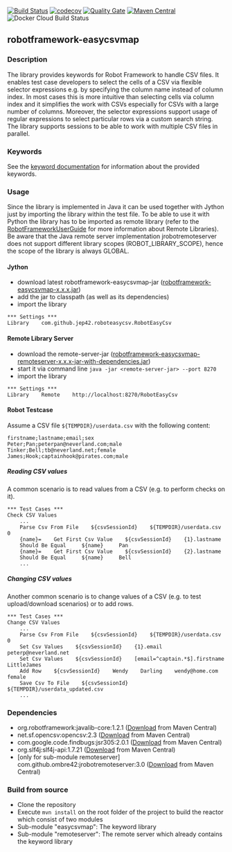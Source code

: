 [![Build Status](https://travis-ci.org/JeP42/robotframework-easycsvmap.svg?branch=master)](https://travis-ci.org/JeP42/robotframework-easycsvmap)
[![codecov](https://codecov.io/gh/JeP42/robotframework-easycsvmap/branch/master/graph/badge.svg)](https://codecov.io/gh/JeP42/robotframework-easycsvmap)
[![Quality Gate](https://sonarcloud.io/api/badges/gate?key=com.github.jep42:easycsvmap-reactor)](https://sonarcloud.io/projects?search=com.github.jep42:easycsvmap-reactor)
[![Maven Central](https://maven-badges.herokuapp.com/maven-central/com.github.jep42/robotframework-easycsvmap/badge.svg)](https://maven-badges.herokuapp.com/maven-central/com.github.jep42/robotframework-easycsvmap)
![Docker Cloud Build Status](https://img.shields.io/docker/cloud/build/jep42/robotremoteserver-easycsvmap.svg?style=plastic)

## robotframework-easycsvmap

### Description
The library provides keywords for Robot Framework to handle CSV files. It enables test case developers to select the cells of a CSV via flexible selector expressions e.g. by specifying the column name instead of column index. In most cases this is more intuitive than selecting cells via column index and it simplifies the work with CSVs especially for CSVs with a large number of columns. Moreover, the selector expressions support usage of regular expressions to select particular rows via a custom search string.
The library supports sessions to be able to work with multiple CSV files in parallel.

### Keywords

See the [keyword documentation](https://jep42.github.io/robotframework-easycsvmap/RobotEasyCsv.html) for information about the provided keywords.

### Usage

Since the library is implemented in Java it can be used together with Jython just by importing the library within the test file. To be able to
use it with Python the library has to be imported as remote library (refer to the [RobotFrameworkUserGuide](http://robotframework.org/robotframework/latest/RobotFrameworkUserGuide.html#remote-library-interface) for more information about Remote Libraries). Be aware that the
Java remote server implementation jrobotremoteserver does not support different library scopes (ROBOT\_LIBRARY\_SCOPE), hence the scope of the library is always GLOBAL.

#### Jython

- download latest robotframework-easycsvmap-jar ([robotframework-easycsvmap-x.x.x.jar](https://repo.maven.apache.org/maven2/com/github/jep42/robotframework-easycsvmap))
- add the jar to classpath (as well as its dependencies)
- import the library

```
*** Settings ***
Library    com.github.jep42.roboteasycsv.RobotEasyCsv
```

#### Remote Library Server

- download the remote-server-jar ([robotframework-easycsvmap-remoteserver-x.x.x-jar-with-dependencies.jar](https://repo.maven.apache.org/maven2/com/github/jep42/robotframework-easycsvmap-remoteserver))
- start it via command line ``java -jar <remote-server-jar> --port 8270``
- import the library

```
*** Settings ***
Library    Remote    http://localhost:8270/RobotEasyCsv
```


#### Robot Testcase

Assume a CSV file ``${TEMPDIR}/userdata.csv`` with the following content:

```
firstname;lastname;email;sex
Peter;Pan;peterpan@neverland.com;male
Tinker;Bell;tb@neverland.net;female
James;Hook;captainhook@pirates.com;male
```

##### Reading CSV values

A common scenario is to read values from a CSV (e.g. to perform checks on it).


```
*** Test Cases ***
Check CSV Values
    ...
    Parse Csv From File    ${csvSessionId}    ${TEMPDIR}/userdata.csv    0
    {name}=    Get First Csv Value    ${csvSessionId}    {1}.lastname
    Should Be Equal 	${name} 	Pan
    {name}=    Get First Csv Value    ${csvSessionId}    {2}.lastname
    Should Be Equal 	${name} 	Bell
    ...
```

##### Changing CSV values

Another common scenario is to change values of a CSV (e.g. to test upload/download scenarios) or to add rows.

```
*** Test Cases ***
Change CSV Values
    ...
    Parse Csv From File    ${csvSessionId}    ${TEMPDIR}/userdata.csv    0
    Set Csv Values    ${csvSessionId}    {1}.email    peterp@neverland.net
    Set Csv Values    ${csvSessionId}    [email=^captain.*$].firstname    LittleJames
    Add Row    ${csvSessionId}    Wendy    Darling    wendy@home.com    female
    Save Csv To File    ${csvSessionId}    ${TEMPDIR}/userdata_updated.csv
    ...
```


### Dependencies
- org.robotframework:javalib-core:1.2.1 ([Download](https://mvnrepository.com/artifact/org.robotframework/javalib-core/1.2.1) from Maven Central)
- net.sf.opencsv:opencsv:2.3 ([Download](https://mvnrepository.com/artifact/net.sf.opencsv/opencsv/2.3) from Maven Central)
- com.google.code.findbugs:jsr305:2.0.1 ([Download](https://mvnrepository.com/artifact/com.google.code.findbugs/jsr305/2.0.1) from Maven Central)
- org.slf4j:slf4j-api:1.7.21 ([Download](https://mvnrepository.com/artifact/org.slf4j/slf4j-api/1.7.21) from Maven Central)
- [only for sub-module remoteserver] com.github.ombre42:jrobotremoteserver:3.0 ([Download](https://mvnrepository.com/artifact/com.github.ombre42/jrobotremoteserver/3.0) from Maven Central)


### Build from source

- Clone the repository
- Execute ``mvn install`` on the root folder of the project to build the reactor which consist of two modules
- Sub-module "easycsvmap": The keyword library
- Sub-module "remoteserver": The remote server which already contains the keyword library




